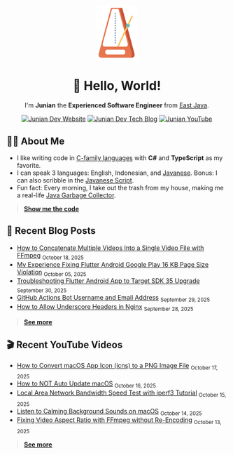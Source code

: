 <div align="center">

<img src="./img/animated_metronome_cropped_transparent.svg" width="96" />

# 👋 Hello, World!

I'm **Junian** the **Experienced Software Engineer** from [East Java](https://en.wikipedia.org/wiki/East_Java).

[![Junian Dev Website](https://img.shields.io/badge/Website-1a73e8?style=for-the-badge&logo=googlechrome&logoColor=white "Junian Dev Website")](https://www.junian.dev/)
[![Junian Dev Tech Blog](https://img.shields.io/badge/Tech_Blog-1a73e8?style=for-the-badge&logo=hugo&logoColor=white "Junian Dev Tech Blog")](https://www.junian.dev/blog/)
[![Junian YouTube](https://img.shields.io/youtube/channel/views/UCepvZYlW1tWJ8bu3dWLQh2w?style=for-the-badge&logo=youtube&label=YouTube&labelColor=ff0000&color=555555
 "Junian YouTube Channel")](https://www.youtube.com/@JunianDev)

</div>

## 🧑‍💻 About Me

- I like writing code in [C-family languages](https://en.wikipedia.org/wiki/List_of_C-family_programming_languages) with **C#** and **TypeScript** as my favorite.
- I can speak 3 languages: English, Indonesian, and [Javanese](https://en.wikipedia.org/wiki/Javanese_language). Bonus: I can also scribble in the [Javanese Script](https://en.wikipedia.org/wiki/Javanese_script).
- Fun fact: Every morning, I take out the trash from my house, making me a real-life [Java Garbage Collector](https://en.wikipedia.org/wiki/Garbage_collection_(computer_science)#Java).

> [**Show me the code**](https://github.com/junian?tab=repositories&q=&type=&language=&sort=stargazers)

## 📝 Recent Blog Posts

<!-- blog feed start -->
- [How to Concatenate Multiple Videos Into a Single Video File with FFmpeg](https://www.junian.net/tech/ffmpeg-concat-videos/) <sub>October 18, 2025</sub>
- [My Experience Fixing Flutter Android Google Play 16 KB Page Size Violation](https://www.junian.net/dev/flutter-android-16kb-page-size/) <sub>October 05, 2025</sub>
- [Troubleshooting Flutter Android App to Target SDK 35 Upgrade](https://www.junian.net/dev/flutter-android-sdk-35-upgrade/) <sub>September 30, 2025</sub>
- [GitHub Actions Bot Username and Email Address](https://www.junian.net/dev/github-actions-bot-username-email-address/) <sub>September 29, 2025</sub>
- [How to Allow Underscore Headers in Nginx](https://www.junian.net/dev/nginx-allow-underscore-header/) <sub>September 28, 2025</sub>
<!-- blog feed end -->

> [**See more**](https://junian.net/)

## 🎬 Recent YouTube Videos

<!-- youtube feed start -->
- [How to Convert macOS App Icon (icns) to a PNG Image File](https://www.youtube.com/watch?v=GSJ2RVHTm_M) <sub>October 17, 2025</sub>
- [How to NOT Auto Update macOS](https://www.youtube.com/watch?v=33L--ZBRvfk) <sub>October 16, 2025</sub>
- [Local Area Network Bandwidth Speed Test with iperf3 Tutorial](https://www.youtube.com/watch?v=V0EhVCCxTuc) <sub>October 15, 2025</sub>
- [Listen to Calming Background Sounds on macOS](https://www.youtube.com/watch?v=u-cheQ0JKKU) <sub>October 14, 2025</sub>
- [Fixing Video Aspect Ratio with FFmpeg without Re-Encoding](https://www.youtube.com/watch?v=bgRWm_CvQ2k) <sub>October 13, 2025</sub>
<!-- youtube feed end -->

> [**See more**](https://junian.net/yt/)
